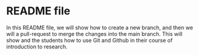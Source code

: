 # README file 
In this README file, we will show how to create a new branch, and then we will
a pull-request to merge the changes into the main branch. This will show and the
students how to use Git and Github in their course of introduction to research. 
